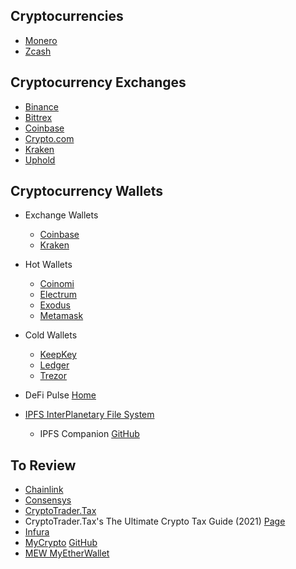 ## Cryptocurrencies
* [Monero](https://www.getmonero.org/)
* [Zcash](https://z.cash/)

## Cryptocurrency Exchanges
* [Binance](https://www.binance.us/en/home)
* [Bittrex](https://bittrex.com/)
* [Coinbase](https://www.coinbase.com/)
* [Crypto.com](https://crypto.com/)
* [Kraken](https://www.kraken.com/)
* [Uphold](https://uphold.com/en-us)

## Cryptocurrency Wallets
* Exchange Wallets
  * [Coinbase](https://www.coinbase.com/)
  * [Kraken](https://www.kraken.com/)
* Hot Wallets
  * [Coinomi](https://www.coinomi.com/en/)
  * [Electrum](https://electrum.org/#home)
  * [Exodus](https://www.exodus.com/)
  * [Metamask](https://metamask.io/)
* Cold Wallets
  * [KeepKey](https://shapeshift.com/keepkey)
  * [Ledger](https://www.ledger.com/)
  * [Trezor](https://trezor.io/)

* DeFi Pulse [Home](https://defipulse.com)
* [IPFS InterPlanetary File System](https://ipfs.io/)
  * IPFS Companion [GitHub](https://github.com/ipfs/ipfs-companion)

## To Review
* [Chainlink](https://data.chain.link)
* [Consensys](https://www.consensys.net)
* [CryptoTrader.Tax](https://cryptotrader.tax/)
* CryptoTrader.Tax's The Ultimate Crypto Tax Guide (2021) [Page](https://cryptotrader.tax/blog/the-traders-guide-to-cryptocurrency-taxes)
* [Infura](https://infura.io/)
* [MyCrypto](https://www.mycrypto.com/) [GitHub](https://github.com/MyCryptoHQ/MyCrypto)
* [MEW MyEtherWallet](https://www.myetherwallet.com/)
